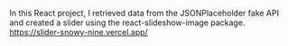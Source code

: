 In this React project, I retrieved data from the JSONPlaceholder fake API and created a slider using the react-slideshow-image package.
https://slider-snowy-nine.vercel.app/
